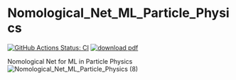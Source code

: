 # Nomological_Net_ML_Particle_Physics

[![GitHub Actions Status: CI](https://github.com/jmduarte/Nomological_Net_ML_Particle_Physics/workflows/Deploy%20build/badge.svg)](https://github.com/jmduarte/Nomological_Net_ML_Particle_Physics/actions?query=workflow%3A"Deploy+build"+branch%3Amain)
[![download pdf](https://img.shields.io/static/v1?label=Download&message=PDF&color=blue)](https://github.com/jmduarte/CNomological_Net_ML_Particle_PhysicsV/raw/gh-pages/main.pdf)


Nomological Net for ML in Particle Physics
![Nomological_Net_ML_Particle_Physics (8)](https://user-images.githubusercontent.com/4932543/201989219-fa9d5686-ae54-428c-ac3f-57be076a0c9b.png)
